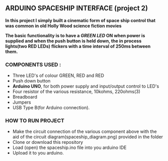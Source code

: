 ## ARDUINO SPACESHIP INTERFACE (project 2)

__In this project I simply built a cinematic form of space ship control that was common in old Holly Wood science fiction movies__

__The basic functionality is to have a *GREEN LED* ON when power is supplied and when the push button is held down, the in process lights(two RED LEDs) flickers with a time interval of 250ms between them.__


### COMPONENTS USED :
* Three LED's of colour GREEN, RED and RED
* Push down button
* **Arduino UNO**, for both power supply and input/output control to LED's
* Four resistor of the various resistance, 10kohms, 220ohms(3)
* Breadboard
* Jumpers
* USB  Type B(for Arduino connection).

### HOW TO RUN PROJECT
* Make the circuit connection of the various component above with the aid of the circuit diagram(spaceship_diagram.png) provided in the folder
* Clone or download this repository
* Load (open) the spaceship.ino file into you arduino IDE
* Upload it to you arduino.
